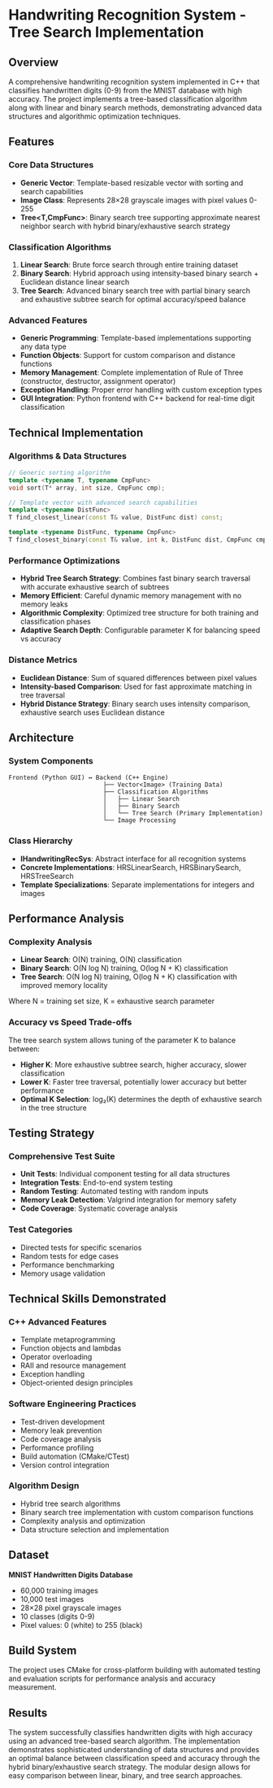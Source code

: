 # Handwriting Recognition System - Tree Search Implementation

## Overview

A comprehensive handwriting recognition system implemented in C++ that classifies handwritten digits (0-9) from the MNIST database with high accuracy. The project implements a tree-based classification algorithm along with linear and binary search methods, demonstrating advanced data structures and algorithmic optimization techniques.

## Features

### Core Data Structures
- **Generic Vector<T>**: Template-based resizable vector with sorting and search capabilities
- **Image Class**: Represents 28×28 grayscale images with pixel values 0-255
- **Tree<T,CmpFunc>**: Binary search tree supporting approximate nearest neighbor search with hybrid binary/exhaustive search strategy

### Classification Algorithms
1. **Linear Search**: Brute force search through entire training dataset
2. **Binary Search**: Hybrid approach using intensity-based binary search + Euclidean distance linear search
3. **Tree Search**: Advanced binary search tree with partial binary search and exhaustive subtree search for optimal accuracy/speed balance

### Advanced Features
- **Generic Programming**: Template-based implementations supporting any data type
- **Function Objects**: Support for custom comparison and distance functions
- **Memory Management**: Complete implementation of Rule of Three (constructor, destructor, assignment operator)
- **Exception Handling**: Proper error handling with custom exception types
- **GUI Integration**: Python frontend with C++ backend for real-time digit classification

## Technical Implementation

### Algorithms & Data Structures
```cpp
// Generic sorting algorithm
template <typename T, typename CmpFunc>
void sort(T* array, int size, CmpFunc cmp);

// Template vector with advanced search capabilities
template <typename DistFunc>
T find_closest_linear(const T& value, DistFunc dist) const;

template <typename DistFunc, typename CmpFunc>
T find_closest_binary(const T& value, int k, DistFunc dist, CmpFunc cmp) const;
```

### Performance Optimizations
- **Hybrid Tree Search Strategy**: Combines fast binary search traversal with accurate exhaustive search of subtrees
- **Memory Efficient**: Careful dynamic memory management with no memory leaks
- **Algorithmic Complexity**: Optimized tree structure for both training and classification phases
- **Adaptive Search Depth**: Configurable parameter K for balancing speed vs accuracy

### Distance Metrics
- **Euclidean Distance**: Sum of squared differences between pixel values
- **Intensity-based Comparison**: Used for fast approximate matching in tree traversal
- **Hybrid Distance Strategy**: Binary search uses intensity comparison, exhaustive search uses Euclidean distance

## Architecture

### System Components
```
Frontend (Python GUI) ↔ Backend (C++ Engine)
                          ├── Vector<Image> (Training Data)
                          ├── Classification Algorithms
                          │   ├── Linear Search
                          │   ├── Binary Search  
                          │   └── Tree Search (Primary Implementation)
                          └── Image Processing
```

### Class Hierarchy
- **IHandwritingRecSys**: Abstract interface for all recognition systems
- **Concrete Implementations**: HRSLinearSearch, HRSBinarySearch, HRSTreeSearch
- **Template Specializations**: Separate implementations for integers and images

## Performance Analysis

### Complexity Analysis
- **Linear Search**: O(N) training, O(N) classification
- **Binary Search**: O(N log N) training, O(log N + K) classification  
- **Tree Search**: O(N log N) training, O(log N + K) classification with improved memory locality

Where N = training set size, K = exhaustive search parameter

### Accuracy vs Speed Trade-offs
The tree search system allows tuning of the parameter K to balance between:
- **Higher K**: More exhaustive subtree search, higher accuracy, slower classification
- **Lower K**: Faster tree traversal, potentially lower accuracy but better performance
- **Optimal K Selection**: log₂(K) determines the depth of exhaustive search in the tree structure

## Testing Strategy

### Comprehensive Test Suite
- **Unit Tests**: Individual component testing for all data structures
- **Integration Tests**: End-to-end system testing
- **Random Testing**: Automated testing with random inputs
- **Memory Leak Detection**: Valgrind integration for memory safety
- **Code Coverage**: Systematic coverage analysis

### Test Categories
- Directed tests for specific scenarios
- Random tests for edge cases
- Performance benchmarking
- Memory usage validation

## Technical Skills Demonstrated

### C++ Advanced Features
- Template metaprogramming
- Function objects and lambdas
- Operator overloading
- RAII and resource management
- Exception handling
- Object-oriented design principles

### Software Engineering Practices
- Test-driven development
- Memory leak prevention
- Code coverage analysis
- Performance profiling
- Build automation (CMake/CTest)
- Version control integration

### Algorithm Design
- Hybrid tree search algorithms
- Binary search tree implementation with custom comparison functions
- Complexity analysis and optimization
- Data structure selection and implementation

## Dataset

**MNIST Handwritten Digits Database**
- 60,000 training images
- 10,000 test images  
- 28×28 pixel grayscale images
- 10 classes (digits 0-9)
- Pixel values: 0 (white) to 255 (black)

## Build System

The project uses CMake for cross-platform building with automated testing and evaluation scripts for performance analysis and accuracy measurement.

## Results

The system successfully classifies handwritten digits with high accuracy using an advanced tree-based search algorithm. The implementation demonstrates sophisticated understanding of data structures and provides an optimal balance between classification speed and accuracy through the hybrid binary/exhaustive search strategy. The modular design allows for easy comparison between linear, binary, and tree search approaches.
